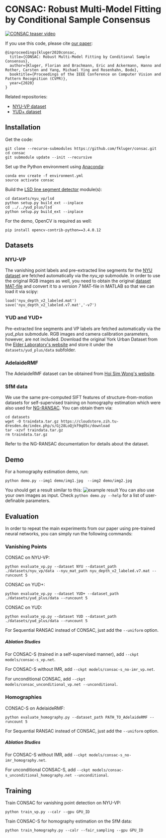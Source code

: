 # CONSAC: Robust Multi-Model Fitting by Conditional Sample Consensus

[![CONSAC teaser video](http://img.youtube.com/vi/Fl_LXtC7A2E/0.jpg)](https://www.youtube.com/watch?v=Fl_LXtC7A2E "CONSAC CVPR teaser video")

If you use this code, please cite [our paper](https://arxiv.org/abs/2001.02643):
```
@inproceedings{kluger2020consac,
  title={CONSAC: Robust Multi-Model Fitting by Conditional Sample Consensus},
  author={Kluger, Florian and Brachmann, Eric and Ackermann, Hanno and Rother, Carsten and Yang, Michael Ying and Rosenhahn, Bodo},
  booktitle={Proceedings of the IEEE Conference on Computer Vision and Pattern Recognition (CVPR)},
  year={2020}
}
```

Related repositories:
* [NYU-VP dataset](https://github.com/fkluger/nyu_vp)
* [YUD+ dataset](https://github.com/fkluger/yud_plus)

## Installation
Get the code:
```
git clone --recurse-submodules https://github.com/fkluger/consac.git
cd consac
git submodule update --init --recursive
```

Set up the Python environment using [Anaconda](https://www.anaconda.com/): 
```
conda env create -f environment.yml
source activate consac
```

Build the [LSD line segment detector](https://www.ipol.im/pub/art/2012/gjmr-lsd/) module(s):
```
cd datasets/nyu_vp/lsd
python setup.py build_ext --inplace
cd ../../yud_plus/lsd
python setup.py build_ext --inplace
```
For the demo, OpenCV is required as well:
```
pip install opencv-contrib-python==3.4.0.12
```

## Datasets
### NYU-VP
The vanishing point labels and pre-extracted line segments for the 
[NYU dataset](https://cs.nyu.edu/~silberman/datasets/nyu_depth_v2.html) are fetched automatically via the *nyu_vp* 
submodule. In order to use the original RGB images as well, you need to obtain the original 
[dataset MAT-file](http://horatio.cs.nyu.edu/mit/silberman/nyu_depth_v2/nyu_depth_v2_labeled.mat) and convert it to a 
*version 7* MAT-file in MATLAB so that we can load it via scipy:
```
load('nyu_depth_v2_labeled.mat')
save('nyu_depth_v2_labeled.v7.mat','-v7')
```

### YUD and YUD+
Pre-extracted line segments and VP labels are fetched automatically via the *yud_plus* submodule. RGB images and camera 
calibration parameters, however, are not included. Download the original York Urban Dataset from the 
[Elder Laboratory's website](http://www.elderlab.yorku.ca/resources/york-urban-line-segment-database-information/) and 
store it under the ```datasets/yud_plus/data``` subfolder. 


### AdelaideRMF
The AdelaideRMF dataset can be obtained from [Hoi Sim Wong's website](https://cs.adelaide.edu.au/~hwong/doku.php?id=data).

### SfM data
We use the same pre-computed SIFT features of structure-from-motion datasets for self-supervised training on homography 
estimation which were also used for [NG-RANSAC](https://github.com/vislearn/ngransac). You can obtain them via:
```
cd datasets
wget -O traindata.tar.gz https://cloudstore.zih.tu-dresden.de/index.php/s/Gj28LoQjkf9qO5c/download
tar -xzvf traindata.tar.gz
rm traindata.tar.gz
```
Refer to the NG-RANSAC documentation for details about the dataset.

## Demo
For a homography estimation demo, run:
```
python demo.py --img1 demo/img1.jpg  --img2 demo/img2.jpg 
```
You should get a result similar to this:
![example result](demo/example_result.jpg)
You can also use your own images as input. Check ```python demo.py --help``` for a list of user-definable parameters.

## Evaluation
In order to repeat the main experiments from our paper using pre-trained neural networks, you can simply run the following commands:

### Vanishing Points
CONSAC on NYU-VP:
```
python evaluate_vp.py --dataset NYU --dataset_path ./datasets/nyu_vp/data --nyu_mat_path nyu_depth_v2_labeled.v7.mat --runcount 5 
```
CONSAC on YUD+:
```
python evaluate_vp.py --dataset YUD+ --dataset_path ./datasets/yud_plus/data --runcount 5 
```
CONSAC on YUD:
```
python evaluate_vp.py --dataset YUD --dataset_path ./datasets/yud_plus/data --runcount 5 
```
For Sequential RANSAC instead of CONSAC, just add the ```--uniform``` option. 

##### Ablation Studies 
For CONSAC-S (trained in a self-supervised manner), add ```--ckpt models/consac-s_vp.net```. 

For CONSAC-S without IMR, add ```--ckpt models/consac-s_no-imr_vp.net```. 

For unconditional CONSAC, add ```--ckpt models/consac_unconditional_vp.net --unconditional```. 

### Homographies
CONSAC-S on AdelaideRMF:
```
python evaluate_homography.py --dataset_path PATH_TO_AdelaideRMF --runcount 5
```
For Sequential RANSAC instead of CONSAC, just add the ```--uniform``` option. 

##### Ablation Studies 
For CONSAC-S without IMR, add ```--ckpt models/consac-s_no-imr_homography.net```. 

For unconditional CONSAC-S, add ```--ckpt models/consac-s_unconditional_homography.net --unconditional```. 

## Training
Train CONSAC for vanishing point detection on NYU-VP:
```
python train_vp.py --calr --gpu GPU_ID
```
Train CONSAC-S for homography estimation on the SfM data:
```
python train_homography.py --calr --fair_sampling --gpu GPU_ID
```
